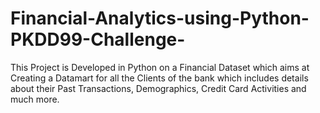 # Financial-Analytics-using-Python-PKDD99-Challenge-
This Project is Developed in Python on a Financial Dataset which aims at Creating a Datamart for all the Clients of the bank which includes details about their Past Transactions, Demographics, Credit Card Activities and much more.
